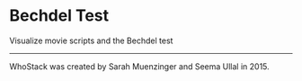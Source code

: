 **Bechdel Test**
=============
Visualize movie scripts and the Bechdel test

------------

WhoStack was created by Sarah Muenzinger and Seema Ullal in 2015. 



